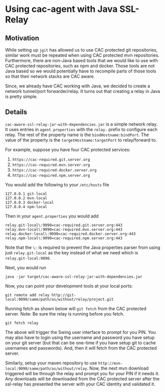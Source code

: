 # Using cac-agent with Java SSL-Relay

## Motivation

While setting up `jgit` has allowed us to use CAC protected git repositories,
similar work must be repeated when using CAC protected mvn repositories.
Furthermore, there are non-Java based tools that we would like to use with
CAC protected repositories, such as npm and docker. Those tools are not
Java based so we would potentially have to recompile parts of those tools
so that their network stacks are CAC aware.

Since, we already have CAC working with Java, we decided to create a network
tunnel/port forwarder/relay. It turns out that creating a relay in Java
is pretty simple.

## Details

`cac-aware-ssl-relay-jar-with-dependencies.jar` is a simple network relay.
It uses entries in `agent.properties` with the `relay.` prefix to configure each relay. 
The rest of the property name is the `bindHostname:bindPort`. The value
of the property is the `targetHostname:targetPort` to relay/forward to.

For example, suppose you have four CAC protected services:

1. `https://cac-required.git.server.org`
2. `https://cac-required.mvn.server.org`
3. `https://cac-required.docker.server.org`
4. `https://cac-required.npm.server.org`

You would add the following to your `/etc/hosts` file

```
127.0.0.1 git-local
127.0.0.2 mvn-local
127.0.0.3 docker-local
127.0.0.4 npm-local
```

Then in your `agent.properties` you would add

```
relay.git-local\:9090=cac-required.git.server.org:443
relay.mvn-local\:9090=cac-required.mvn.server.org:443
relay.docker-local\:9090=cac-required.docker.server.org:443
relay.npm-local\:9090=cac-required.npm.server.org:443
```

Note that the `\:` is required to prevent the Java properties parser from using just
`relay.git-local` as the key instead of what we need which is `relay.git-local:9090`.

Next, you would run 

```
java -jar target/cac-aware-ssl-relay-jar-with-dependencies.jar
```

Now, you can point your development tools at your local ports:

```
git remote add relay http://git-local:9090/same/path/as/without/relay/project.git
```

Running fetch as shown below will `git fetch` from the CAC protected server.
Note: Be sure the relay is running before you fetch.

```
git fetch relay
```

The above will trigger the Swing user interface to prompt for you PIN. You may also have to login
using the username and password you have setup on your git server (but that can be one-time
if you have setup git to cache usernames and passwords). And, then it will fetch from the CAC
protected server.

Similarly, setup your maven repository to use `http://mvn-local:9090/same/path/as/without/relay`.
Now, the next mvn download triggered will be through the relay and prompt you for your PIN
if it needs it. Any downloads will be downloaded from the CAC protected server after the ssl-relay
has presented the server with your CAC identity and validated it.
